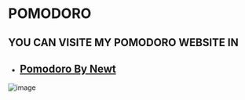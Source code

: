 # POMODORO

## YOU CAN VISITE MY POMODORO WEBSITE IN

- ## [Pomodoro By Newt](https://newtpomofocus.netlify.app)

![image](https://user-images.githubusercontent.com/87625663/175834772-e3d38dbf-e1a9-4d34-9a97-6520aec2896f.png)
